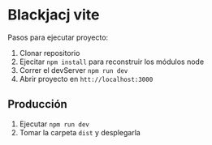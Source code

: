 # Blackjacj vite

Pasos para ejecutar proyecto:

1. Clonar repositorio
2. Ejecitar ```npm install``` para reconstruir los módulos node
3. Correr el devServer ```npm run dev```
4. Abrir proyecto en ``htt://localhost:3000``


## Producción

1. Ejecutar ```npm run dev```
2. Tomar la carpeta ```dist``` y desplegarla
